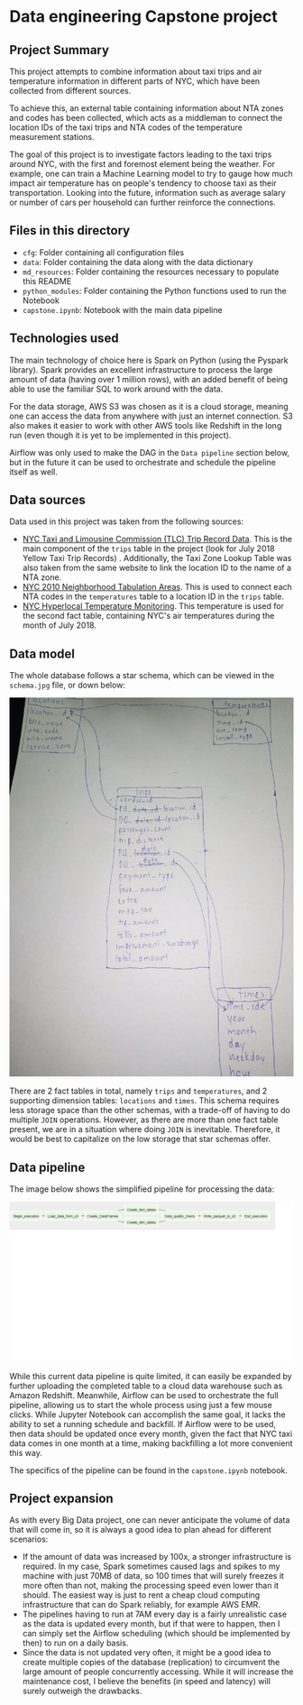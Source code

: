 # Data engineering Capstone project
## Project Summary
This project attempts to combine information about taxi trips and air temperature information in different parts of NYC, which have been collected from different sources.

To achieve this, an external table containing information about NTA zones and codes has been collected, which acts as a middleman to connect the location IDs of the taxi trips and NTA codes of the temperature measurement stations.

The goal of this project is to investigate factors leading to the taxi trips around NYC, with the first and foremost element being the weather. For example, one can train a Machine Learning model to try to gauge how much impact air temperature has on people's tendency to choose taxi as their transportation. Looking into the future, information such as average salary or number of cars per household can further reinforce the connections.

## Files in this directory
- ```cfg```: Folder containing all configuration files
- ```data```: Folder containing the data along with the data dictionary
- ```md_resources```: Folder containing the resources necessary to populate this README
- ```python_modules```: Folder containing the Python functions used to run the Notebook
- ```capstone.ipynb```: Notebook with the main data pipeline

## Technologies used

The main technology of choice here is Spark on Python (using the Pyspark library). Spark provides an excellent infrastructure to process the large amount of data (having over 1 million rows), with an added benefit of being able to use the familiar SQL to work around with the data.

For the data storage, AWS S3 was chosen as it is a cloud storage, meaning one can access the data from anywhere with just an internet connection. S3 also makes it easier to work with other AWS tools like Redshift in the long run (even though it is yet to be implemented in this project).

Airflow was only used to make the DAG in the ```Data pipeline``` section below, but in the future it can be used to orchestrate and schedule the pipeline itself as well.

## Data sources
Data used in this project was taken from the following sources:

- [NYC Taxi and Limousine Commission (TLC) Trip Record Data](https://www1.nyc.gov/site/tlc/about/tlc-trip-record-data.page). This is the main component of the ```trips``` table in the project (look for July 2018 Yellow Taxi Trip Records) . Additionally, the Taxi Zone Lookup Table was also taken from the same website to link the location ID to the name of a NTA zone.
- [NYC 2010 Neighborhood Tabulation Areas](https://data.cityofnewyork.us/City-Government/2010-Neighborhood-Tabulation-Areas-NTAs-/cpf4-rkhq). This is used to connect each NTA codes in the ```temperatures``` table to a location ID in the ```trips``` table.
- [NYC Hyperlocal Temperature Monitoring](https://data.cityofnewyork.us/dataset/Hyperlocal-Temperature-Monitoring/qdq3-9eqn). This temperature is used for the second fact table, containing NYC's air temperatures during the month of July 2018.

## Data model
The whole database follows a star schema, which can be viewed in the ```schema.jpg``` file, or down below:

![Schema](./md_resources/schema.jpg)

There are 2 fact tables in total, namely ```trips``` and ```temperatures```, and 2 supporting dimension tables: ```locations``` and ```times```. This schema requires less storage space than the other schemas, with a trade-off of having to do multiple ```JOIN``` operations. However, as there are more than one fact table present, we are in a situation where doing ```JOIN``` is inevitable. Therefore, it would be best to capitalize on the low storage that star schemas offer.

## Data pipeline

The image below shows the simplified pipeline for processing the data:

![Pipeline](./md_resources/data_pipeline.png)

While this current data pipeline is quite limited, it can easily be expanded by further uploading the completed table to a cloud data warehouse such as Amazon Redshift.
Meanwhile, Airflow can be used to orchestrate the full pipeline, allowing us to start the whole process using just a few mouse clicks. While Jupyter Notebook can accomplish the same goal, it lacks the ability to set a running schedule and backfill. If Airflow were to be used, then data should be updated once every month, given the fact that NYC taxi data comes in one month at a time, making backfilling a lot more convenient this way.

The specifics of the pipeline can be found in the ```capstone.ipynb``` notebook.

## Project expansion
As with every Big Data project, one can never anticipate the volume of data that will come in, so it is always a good idea to plan ahead for different scenarios:
- If the amount of data was increased by 100x, a stronger infrastructure is required. In my case, Spark sometimes caused lags and spikes to my machine with just 70MB of data, so 100 times that will surely freezes it more often than not, making the processing speed even lower than it should. The easiest way is just to rent a cheap cloud computing infrastructure that can do Spark reliably, for example AWS EMR.
- The pipelines having to run at 7AM every day is a fairly unrealistic case as the data is updated every month, but if that were to happen, then I can simply set the Airflow scheduling (which should be implemented by then) to run on a daily basis.
- Since the data is not updated very often, it might be a good idea to create multiple copies of the database (replication) to circumvent the large amount of people concurrently accessing. While it will increase the maintenance cost, I believe the benefits (in speed and latency) will surely outweigh the drawbacks.

